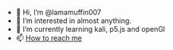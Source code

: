 - 👋 Hi, I’m @lamamuffin007
- 👀 I’m interested in almost anything.
- 🌱 I’m currently learning kali, p5.js and openGl
- 📫 [How to reach me](https://www.linkedin.com/in/lmmffn/)

<!---
lamamuffin007/lamamuffin007 is a ✨ special ✨ repository because its `README.md` (this file) appears on your GitHub profile.
You can click the Preview link to take a look at your changes.
--->
